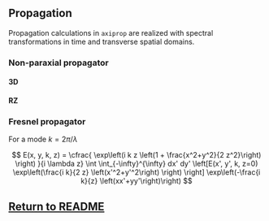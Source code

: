 ## Propagation

Propagation calculations in `axiprop` are realized with spectral transformations in time and transverse spatial domains.

### Non-paraxial propagator

#### 3D

#### RZ

### Fresnel propagator

For a mode $k=2\pi / \lambda$

$$ E(x, y, k, z) = \cfrac{ \exp\left(i k z \left(1 + \frac{x^2+y^2}{2 z^2}\right) \right) }{i \lambda z} \int  \int_{-\infty}^{\infty} 
dx' dy' \left[E(x', y', k, z=0) \exp\left(\frac{i k}{2 z} \left(x'^2+y'^2\right) \right) \right] \exp\left(-\frac{i k}{z} 
\left(xx'+yy'\right)\right) $$

## [Return to README](https://github.com/hightower8083/axiprop/blob/new-docs/README.md#documentation)